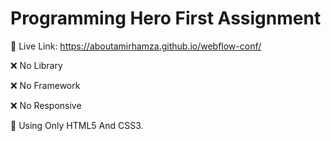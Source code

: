 <h1>Programming Hero First Assignment</h1>

🔵 Live Link: https://aboutamirhamza.github.io/webflow-conf/

❌ No Library

❌ No Framework

❌ No Responsive

🔵 Using Only HTML5 And CSS3.
